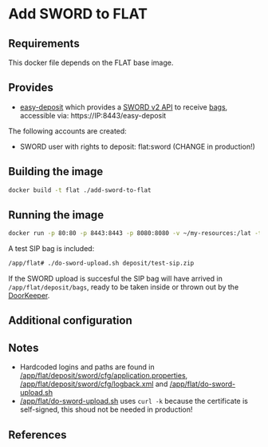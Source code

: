 Add SWORD to FLAT
=================

## Requirements ##
This docker file depends on the FLAT base image.

## Provides ##
 * [easy-deposit](https://github.com/DANS-KNAW/easy-deposit) which provides a [SWORD v2 API](http://swordapp.github.io/SWORDv2-Profile/SWORDProfile.html) to receive [bags](https://tools.ietf.org/html/bagit), accessible via: https://IP:8443/easy-deposit

The following accounts are created: 

 * SWORD user with rights to deposit: flat:sword (CHANGE in production!)

## Building the image ##
```sh
docker build -t flat ./add-sword-to-flat
```

## Running the image ##
```sh
docker run -p 80:80 -p 8443:8443 -p 8080:8080 -v ~/my-resources:/lat -t -i flat
```

A test SIP bag is included:

```sh
/app/flat# ./do-sword-upload.sh deposit/test-sip.zip
```

If the SWORD upload is succesful the SIP bag will have arrived in ``/app/flat/deposit/bags``, ready to be taken inside or thrown out by the [DoorKeeper](../../deposit/DoorKeeper).

## Additional configuration ##

## Notes ##

 * Hardcoded logins and paths are found in [/app/flat/deposit/sword/cfg/application.properties](sword/application.properties), [/app/flat/deposit/sword/cfg/logback.xml](sword/logback.xml) and [/app/flat/do-sword-upload.sh](flat/scripts/do-sword-upload.sh)
 * [/app/flat/do-sword-upload.sh](flat/scripts/do-sword-upload.sh) uses ``curl -k`` because the certificate is self-signed, this shoud not be needed in production!

## References ##
